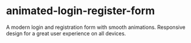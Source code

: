 # animated-login-register-form
A modern login and registration form with smooth animations. Responsive design for a great user experience on all devices.
